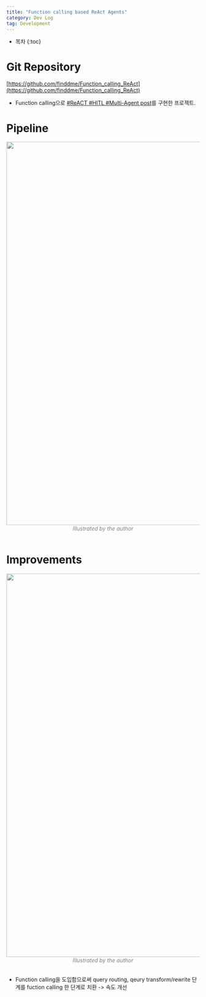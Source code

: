 ```yaml
---
title: "Function calling based ReAct Agents"
category: Dev Log
tag: Development
---
```








* 목차
{:toc}











# Git Repository

[https://github.com/finddme/Function_calling_ReAct](https://github.com/finddme/Function_calling_ReAct)

- Function calling으로 [#ReACT #HITL #Multi-Agent post](https://finddme.github.io/dev%20log/2024/08/08/react_agent/)를 구현한 프로젝트.

# Pipeline 

<center><img width="1000" src="https://github.com/user-attachments/assets/336fe90a-a8d4-4244-a213-7f74558f5100"></center>
<center><em style="color:gray;">Illustrated by the author</em></center><br>


# Improvements

<center><img width="1000" src="https://github.com/user-attachments/assets/e548f6c0-b349-4fd7-a368-d54dcd9e2dc0"></center>
<center><em style="color:gray;">Illustrated by the author</em></center><br>

- Function calling을 도입함으로써 query routing, qeury transform/rewrite 단계를 fuction calling 한 단계로 치환 -> 속도 개선

